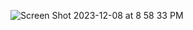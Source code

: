 ![Screen Shot 2023-12-08 at 8 58 33 PM](https://github.com/KeithJLZ/csc307-stuffex/assets/102557097/65044cb3-52c0-4e99-81a1-561fea99de8c)
